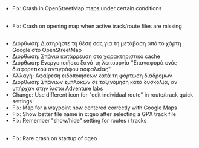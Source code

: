 ##

- Fix: Crash in OpenStreetMap maps under certain conditions

##

- Fix: Crash on opening map when active track/route files are missing

##

- Διόρθωση: Διατηρήστε τη θέση σας για τη μετάβαση από το χάρτη Google στο OpenStreetMap
- Διόρθωση: Σπάνια κατάρρευση στο χαρακτηριστικό cache
- Διόρθωση: Ενεργοποιήστε ξανά τη λειτουργία "Επαναφορά ενός διαφορετικού αντιγράφου ασφαλείας"
- Αλλαγή: Αφαίρεση ειδοποιήσεων κατά τη φόρτωση διαδρομων
- Διόρθωση: Σπάνιων εμπλοκών σε ταξινόμηση κατά δυσκολία, αν υπήρχαν στην λιστα Αdventure labs
- Change: Use different icon for "edit individual route" in route/track quick settings
- Fix: Map for a waypoint now centered correctly with Google Maps
- Fix: Show better file name in c:geo after selecting a GPX track file
- Fix: Remember "show/hide" setting for routes / tracks

##

- Fix: Rare crash on startup of cgeo
